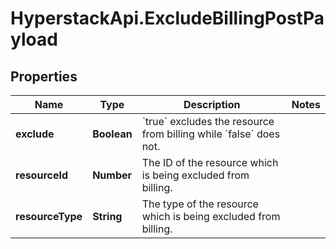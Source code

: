 # HyperstackApi.ExcludeBillingPostPayload

## Properties

Name | Type | Description | Notes
------------ | ------------- | ------------- | -------------
**exclude** | **Boolean** | &#x60;true&#x60; excludes the resource from billing while &#x60;false&#x60; does not. | 
**resourceId** | **Number** | The ID of the resource which is being excluded from billing. | 
**resourceType** | **String** | The type of the resource which is being excluded from billing. | 


